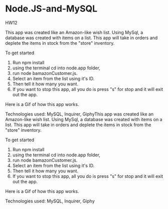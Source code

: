 # Node.JS-and-MySQL
HW12

This app was created like an Amazon-like wish list. Using MySql, a database was created with items on a list. This app will take in orders and deplete the items in stock from the "store" inventory. 

To get started
1. Run npm install
2. using the terminal cd into node.app folder,
3. run node bamazonCustomer.js. 
4. Select an item from the list using it's ID.
5. Then tell it how many you want. 
6. If you want to stop this app, all you do is press "s" for stop and it will exit out the app.

Here is a Gif of how this app works.















Technologies used: MySQL, Inquirer, GiphyThis app was created like an Amazon-like wish list. Using MySql, a database was created with items on a list. This app will take in orders and deplete the items in stock from the "store" inventory. 

To get started
1. Run npm install
2. using the terminal cd into node.app folder,
3. run node bamazonCustomer.js. 
4. Select an item from the list using it's ID.
5. Then tell it how many you want. 
6. If you want to stop this app, all you do is press "s" for stop and it will exit out the app.

Here is a Gif of how this app works.















Technologies used: MySQL, Inquirer, Giphy
